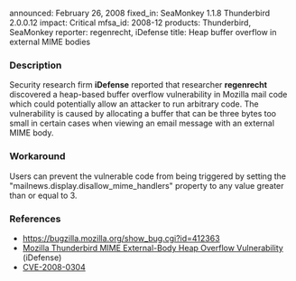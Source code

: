 announced: February 26, 2008
fixed_in: SeaMonkey 1.1.8
          Thunderbird 2.0.0.12
impact: Critical
mfsa_id: 2008-12
products: Thunderbird, SeaMonkey
reporter: regenrecht, iDefense
title: Heap buffer overflow in external MIME bodies

<h3>Description</h3>

<p>Security research firm <strong>iDefense</strong> reported that researcher
<strong>regenrecht</strong> discovered a heap-based
buffer overflow vulnerability in Mozilla mail code which could potentially
allow an attacker to run arbitrary code. The vulnerability is caused by
allocating a buffer that can be three bytes too small in certain cases
when viewing an email message with an external MIME body.</p>

<h3>Workaround</h3>

<p>Users can prevent the vulnerable code from being triggered by setting
the "mailnews.display.disallow_mime_handlers" property to any value greater
than or equal to 3.</p>

<h3>References</h3>

<ul>
  <li><a href="https://bugzilla.mozilla.org/show_bug.cgi?id=412363">
       https://bugzilla.mozilla.org/show_bug.cgi?id=412363</a></li>

  <li><a class="ex-ref" href="http://labs.idefense.com/intelligence/vulnerabilities/display.php?id=668">
       Mozilla Thunderbird MIME External-Body Heap Overflow Vulnerability</a> (iDefense)</li>

  <li><a class="ex-ref" href="http://cve.mitre.org/cgi-bin/cvename.cgi?name=CVE-2008-0304">
      CVE-2008-0304</a></li>

</ul>



